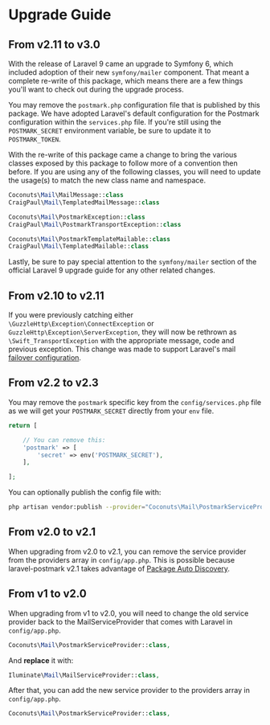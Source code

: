 # Upgrade Guide

## From v2.11 to v3.0

With the release of Laravel 9 came an upgrade to Symfony 6, which included adoption of their new `symfony/mailer` component. That meant a complete re-write of this package, which means there are a few things you'll want to check out during the upgrade process.

You may remove the `postmark.php` configuration file that is published by this package. We have adopted Laravel's default configuration for the Postmark configuration within the `services.php` file. If you're still using the `POSTMARK_SECRET` environment variable, be sure to update it to `POSTMARK_TOKEN`.

With the re-write of this package came a change to bring the various classes exposed by this package to follow more of a convention then before. If you are using any of the following classes, you will need to update the usage(s) to match the new class name and namespace.

```php
Coconuts\Mail\MailMessage::class
CraigPaul\Mail\TemplatedMailMessage::class
```

```php
Coconuts\Mail\PostmarkException::class
CraigPaul\Mail\PostmarkTransportException::class
```

```php
Coconuts\Mail\PostmarkTemplateMailable::class
CraigPaul\Mail\TemplatedMailable::class
```

Lastly, be sure to pay special attention to the `symfony/mailer` section of the official Laravel 9 upgrade guide for any other related changes.

## From v2.10 to v2.11

If you were previously catching either `\GuzzleHttp\Exception\ConnectException` or `GuzzleHttp\Exception\ServerException`, they will now be rethrown as `\Swift_TransportException` with the appropriate message, code and previous exception. This change was made to support Laravel's mail [failover configuration](https://laravel.com/docs/8.x/mail#failover-configuration).

## From v2.2 to v2.3

You may remove the `postmark` specific key from the `config/services.php` file as we will get your `POSTMARK_SECRET` directly from your `env` file.

```php
return [

    // You can remove this:    
    'postmark' => [
        'secret' => env('POSTMARK_SECRET'),    
    ],

];
```

You can optionally publish the config file with:

```bash
php artisan vendor:publish --provider="Coconuts\Mail\PostmarkServiceProvider" --tag="config"
```

## From v2.0 to v2.1

When upgrading from v2.0 to v2.1, you can remove the service provider from the providers array in `config/app.php`. This is possible because laravel-postmark v2.1 takes advantage of [Package Auto Discovery](https://laravel-news.com/package-auto-discovery).

## From v1 to v2.0

When upgrading from v1 to v2.0, you will need to change the old service provider back to the MailServiceProvider that comes with Laravel in `config/app.php`.

``` php
Coconuts\Mail\PostmarkServiceProvider::class,
```

And **replace** it with:

```php
Iluminate\Mail\MailServiceProvider::class,
```

After that, you can add the new service provider to the providers array in `config/app.php`.

```php
Coconuts\Mail\PostmarkServiceProvider::class,
```

